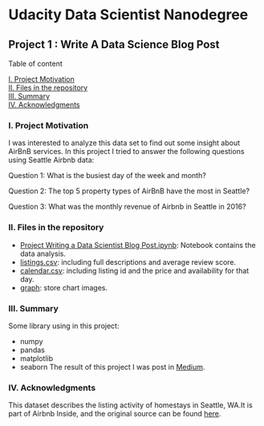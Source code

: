 # Udacity Data Scientist Nanodegree

## Project 1 : Write A Data Science Blog Post

Table of content

[I. Project Motivation](#i-project-motivation)  
[II. Files in the repository](#ii-files-in-the-repository)  
[III. Summary](#iii-summary)  
[IV. Acknowledgments](#iv-acknowledgments)

### I. Project Motivation

I was interested to analyze this data set to find out some insight about AirBnB services. In this project I tried to answer the following questions using Seattle Airbnb data:

Question 1: What is the busiest day of the week and month?

Question 2: The top 5 property types of AirBnB have the most in Seattle?

Question 3: What was the monthly revenue of Airbnb in Seattle in 2016?

### II. Files in the repository

- [Project Writing a Data Scientist Blog Post.ipynb](Project%20Writing%20a%20Data%20Scientist%20Blog%20Post.ipynb): Notebook contains the data analysis.
- [listings.csv](listings.csv): including full descriptions and average review score.
- [calendar.csv](calendar.csv): including listing id and the price and availability for that day.
- [graph](graph/): store chart images.

### III. Summary

Some library using in this project:

- numpy
- pandas
- matplotlib
- seaborn
  The result of this project I was post in [Medium]().

### IV. Acknowledgments

This dataset describes the listing activity of homestays in Seattle, WA.It is part of Airbnb Inside, and the original source can be found [here](http://insideairbnb.com/get-the-data/).
